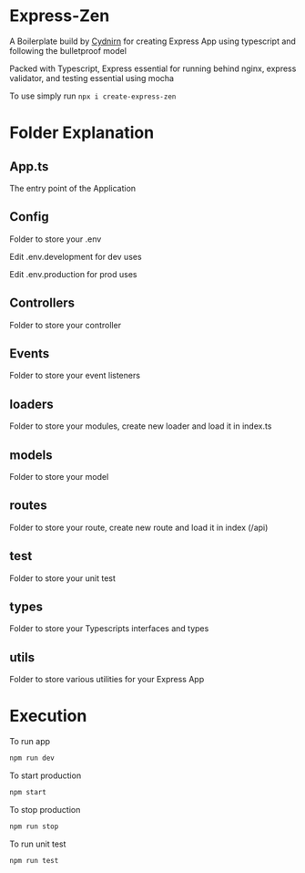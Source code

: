 # Express-Zen

A Boilerplate build by [Cydnirn](https://github.com/Cydnirn) for creating Express App using typescript and following the bulletproof model

Packed with Typescript, Express essential for running behind nginx, express validator, and testing essential using mocha

To use simply run ```npx i create-express-zen```

# Folder Explanation

## App.ts

The entry point of the Application

## Config

Folder to store your .env

Edit .env.development for dev uses

Edit .env.production for prod uses

## Controllers

Folder to store your controller

## Events

Folder to store your event listeners

## loaders

Folder to store your modules, create new loader and load it in index.ts

## models

Folder to store your model

## routes

Folder to store your route, create new route and load it in index (/api)

## test

Folder to store your unit test

## types

Folder to store your Typescripts interfaces and types

## utils

Folder to store various utilities for your Express App

# Execution

To run app
```bash
npm run dev
```

To start production
```bash
npm start
```

To stop production
```bash
npm run stop
```

To run unit test
```bash
npm run test
```